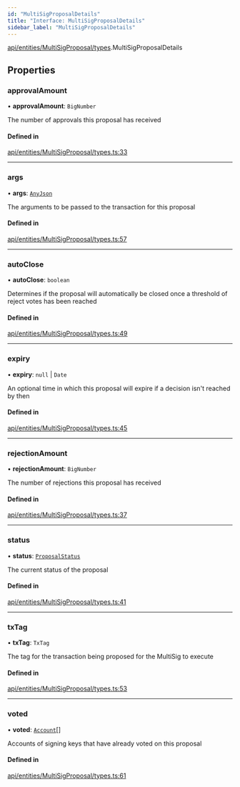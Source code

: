 ```yaml
---
id: "MultiSigProposalDetails"
title: "Interface: MultiSigProposalDetails"
sidebar_label: "MultiSigProposalDetails"
---
```


[api/entities/MultiSigProposal/types](../../../../../../modules/API/Entities/MultiSigProposal/Types/Types.md).MultiSigProposalDetails

## Properties

### approvalAmount

• **approvalAmount**: `BigNumber`

The number of approvals this proposal has received

#### Defined in

[api/entities/MultiSigProposal/types.ts:33](https://github.com/PolymeshAssociation/polymesh-sdk/blob/fbf6882d0/src/api/entities/MultiSigProposal/types.ts#L33)

___

### args

• **args**: [`AnyJson`](../../../../../../modules/API/Entities/MultiSigProposal/Types/Types.md#anyjson)

The arguments to be passed to the transaction for this proposal

#### Defined in

[api/entities/MultiSigProposal/types.ts:57](https://github.com/PolymeshAssociation/polymesh-sdk/blob/fbf6882d0/src/api/entities/MultiSigProposal/types.ts#L57)

___

### autoClose

• **autoClose**: `boolean`

Determines if the proposal will automatically be closed once a threshold of reject votes has been reached

#### Defined in

[api/entities/MultiSigProposal/types.ts:49](https://github.com/PolymeshAssociation/polymesh-sdk/blob/fbf6882d0/src/api/entities/MultiSigProposal/types.ts#L49)

___

### expiry

• **expiry**: ``null`` \| `Date`

An optional time in which this proposal will expire if a decision isn't reached by then

#### Defined in

[api/entities/MultiSigProposal/types.ts:45](https://github.com/PolymeshAssociation/polymesh-sdk/blob/fbf6882d0/src/api/entities/MultiSigProposal/types.ts#L45)

___

### rejectionAmount

• **rejectionAmount**: `BigNumber`

The number of rejections this proposal has received

#### Defined in

[api/entities/MultiSigProposal/types.ts:37](https://github.com/PolymeshAssociation/polymesh-sdk/blob/fbf6882d0/src/api/entities/MultiSigProposal/types.ts#L37)

___

### status

• **status**: [`ProposalStatus`](../../../../../../enums/API/Entities/MultiSigProposal/Types/ProposalStatus/ProposalStatus.md)

The current status of the proposal

#### Defined in

[api/entities/MultiSigProposal/types.ts:41](https://github.com/PolymeshAssociation/polymesh-sdk/blob/fbf6882d0/src/api/entities/MultiSigProposal/types.ts#L41)

___

### txTag

• **txTag**: `TxTag`

The tag for the transaction being proposed for the MultiSig to execute

#### Defined in

[api/entities/MultiSigProposal/types.ts:53](https://github.com/PolymeshAssociation/polymesh-sdk/blob/fbf6882d0/src/api/entities/MultiSigProposal/types.ts#L53)

___

### voted

• **voted**: [`Account`](../../../../../../classes/API/Entities/Account/Account.md)[]

Accounts of signing keys that have already voted on this proposal

#### Defined in

[api/entities/MultiSigProposal/types.ts:61](https://github.com/PolymeshAssociation/polymesh-sdk/blob/fbf6882d0/src/api/entities/MultiSigProposal/types.ts#L61)
